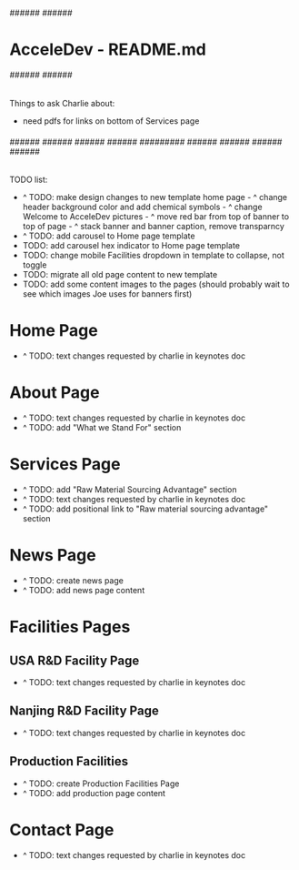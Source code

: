 ###### ###### ###### ######
#  AcceleDev - README.md  #
###### ###### ###### ######

Things to ask Charlie about:
- need pdfs for links on bottom of Services page

###### ###### ###### ###### ###### ######### ###### ###### ###### ###### ###### 

TODO list:
- ^ TODO: make design changes to new template home page
        - ^ change header background color and add chemical symbols
        - ^ change Welcome to AcceleDev pictures
        - ^ move red bar from top of banner to top of page
        - ^ stack banner and banner caption, remove transparncy
- ^ TODO: add carousel to Home page template
- TODO: add carousel hex indicator to Home page template
- TODO: change mobile Facilities dropdown in template to collapse, not toggle
- TODO: migrate all old page content to new template
- TODO: add some content images to the pages (should probably wait to
        see which images Joe uses for banners first)


# Home Page ###################################################################
- ^ TODO: text changes requested by charlie in keynotes doc


# About Page ##################################################################
- ^ TODO: text changes requested by charlie in keynotes doc
- ^ TODO: add "What we Stand For" section


# Services Page ###############################################################
- ^ TODO: add "Raw Material Sourcing Advantage" section
- ^ TODO: text changes requested by charlie in keynotes doc
- ^ TODO: add positional link to "Raw material sourcing advantage" section


# News Page ###################################################################
- ^ TODO: create news page
- ^ TODO: add news page content


# Facilities Pages ############################################################
##  USA R&D Facility Page
- ^ TODO: text changes requested by charlie in keynotes doc

##  Nanjing R&D Facility Page
- ^ TODO: text changes requested by charlie in keynotes doc

##  Production Facilities
- ^ TODO: create Production Facilities Page
- ^ TODO: add production page content


# Contact Page ################################################################
- ^ TODO: text changes requested by charlie in keynotes doc

